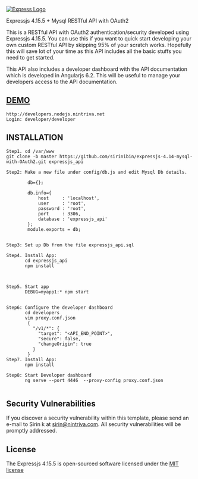 [![Express Logo](https://i.cloudup.com/zfY6lL7eFa-3000x3000.png)](http://expressjs.com/)

  Expressjs 4.15.5 + Mysql  RESTful API with OAuth2

This is a RESTful API with OAuth2 authentication/security developed using Expressjs 4.15.5.
You can use this if you want to quick start developing your own custom RESTful API by skipping 95% of your scratch works.
Hopefully this will save lot of your time as this API includes all the basic stuffs you need to get started.

This API also includes a developer dashboard with the API documentation which is developed in Angularjs 6.2. This will be useful to manage your developers access to the API documentation.

[DEMO](http://api.nodejs.nintriva.net)
-------------------
```
http://developers.nodejs.nintriva.net
Login: developer/developer
```


INSTALLATION
-------------------
```
Step1. cd /var/www
git clone -b master https://github.com/sirinibin/expressjs-4.14-mysql-with-OAuth2.git expressjs_api

Step2: Make a new file under config/db.js and edit Mysql Db details.

        db={};

        db.info={
            host     : 'localhost',
            user     : 'root',
            password : 'root',
            port     : 3306,
            database : 'expressjs_api'
        };
        module.exports = db;


Step3: Set up Db from the file expressjs_api.sql

Step4. Install App:
       cd expressjs_api
       npm install



Step5. Start app
       DEBUG=myapp1:* npm start


Step6: Configure the developer dashboard
       cd developers
       vim proxy.conf.json
        {
          "/v1/*": {
            "target": "<API_END_POINT>",
            "secure": false,
            "changeOrigin": true
          }
        }
Step7. Install App:
       npm install

Step8: Start Developer dashboard
       ng serve --port 4446  --proxy-config proxy.conf.json


```

## Security Vulnerabilities

If you discover a security vulnerability within this template, please send an e-mail to Sirin k at sirin@nintriva.com. All security vulnerabilities will be promptly addressed.

## License

The Expressjs 4.15.5 is open-sourced software licensed under the [MIT license](http://opensource.org/licenses/MIT)

